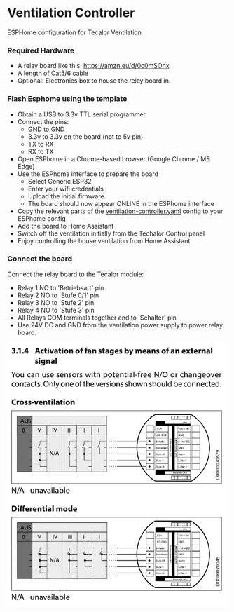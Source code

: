 # Ventilation Controller
ESPHome configuration for Tecalor Ventilation


### Required Hardware
- A relay board like this: https://amzn.eu/d/0c0mSOhx
- A length of Cat5/6 cable
- Optional: Electronics box to house the relay board in.

### Flash Esphome using the template
- Obtain a USB to 3.3v TTL serial programmer
- Connect the pins:
  - GND to GND
  - 3.3v to 3.3v on the board (not to 5v pin)
  - TX to RX
  - RX to TX
- Open ESPhome in a Chrome-based browser (Google Chrome / MS Edge)
- Use the ESPhome interface to prepare the board
  - Select Generic ESP32
  - Enter your wifi credentials
  - Upload the initial firmware
  - The board should now appear ONLINE in the ESPhome interface
- Copy the relevant parts of the [ventilation-controller.yaml](https://github.com/yllwfsh/ventilation-controller/blob/main/ventilation-controller.yaml) config to your ESPhome config
- Add the board to Home Assistant
- Switch off the ventilation initially from the Techalor Control panel
- Enjoy controlling the house ventilation from Home Assistant

### Connect the board
Connect the relay board to the Tecalor module:

- Relay 1 NO to 'Betriebsart' pin
- Relay 2 NO to 'Stufe 0/1' pin
- Relay 3 NO to 'Stufe 2' pin
- Relay 4 NO to 'Stufe 3' pin
- All Relays COM terminals together and to 'Schalter' pin
- Use 24V DC and GND from the ventilation power supply to power relay board.

![Excerpt from Tecalor manual](connections.png)
